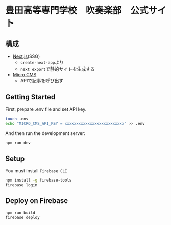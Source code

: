 # 豊田高等専門学校　吹奏楽部　公式サイト

## 構成
- [Next.js](https://nextjs.org/)(SSG)
    - `create-next-app`より
    - `next export`で静的サイトを生成する
- [Micro CMS](https://microcms.io)
    - APIで記事を呼び出す


## Getting Started

First, prepare .env file and set API key.
```sh
touch .env
echo "MICRO_CMS_API_KEY = xxxxxxxxxxxxxxxxxxxxxxxxxx" >> .env
```
And then run the development server:

```sh
npm run dev
```

## Setup 

You must install `Firebase CLI`
```sh
npm install -g firebase-tools
firebase login
```

## Deploy on Firebase

```sh
npm run build
firebase deploy
```
